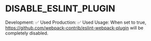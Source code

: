 # DISABLE_ESLINT_PLUGIN

Development: ✅ Used Production: ✅ Used Usage: When set to true, https://github.com/webpack-contrib/eslint-webpack-plugin will be completely disabled.
